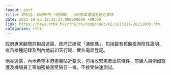 ```yaml
---
layout: post
title: 許樹昌：政府研究「通關碼」　內地冀本港盡量貼近要求
date: 2021-10-03 18:21:53.000000000 +08:00
link: https://news.rthk.hk/rthk/ch/component/k2/1613311-20211003.htm
categories: rthk
---
```


政府專家顧問許樹昌透露，政府正研究「通關碼」，包括載有核酸檢測陰性證明、疫苗接種記錄及到內地前21天行蹤、實名電話登記。

他亦透露，內地希望本港盡量貼近要求，包括收緊患者出院條件、前線人員例如醫護及機場員工等加密檢測至隔日一檢，不接受快速測試。
